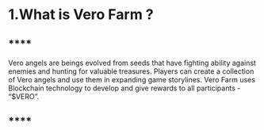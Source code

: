 # 1.What is Vero Farm ?

## \*\*\*\*

Vero angels are beings evolved from seeds that have fighting ability against enemies and hunting for valuable treasures. Players can create a collection of Vero angels and use them in expanding game storylines. Vero Farm uses Blockchain technology to develop and give rewards to all participants - “$VERO”.  


## 



## \*\*\*\*

  


